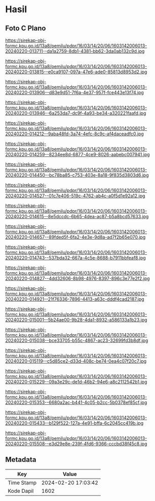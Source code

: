 # Hasil

## Foto C Plano

https://sirekap-obj-formc.kpu.go.id/13a8/pemilu/pdpr/16/03/14/20/06/1603142006013-20240220-013711--da1a2759-8db1-4381-bb62-3da0ab132c9d.jpg

https://sirekap-obj-formc.kpu.go.id/13a8/pemilu/pdpr/16/03/14/20/06/1603142006013-20240220-013815--e0ca9107-097a-47e6-ade0-85813d8953d2.jpg

https://sirekap-obj-formc.kpu.go.id/13a8/pemilu/pdpr/16/03/14/20/06/1603142006013-20240220-013906--d83e9d51-7f6a-4e37-957f-fce443e13f74.jpg

https://sirekap-obj-formc.kpu.go.id/13a8/pemilu/pdpr/16/03/14/20/06/1603142006013-20240220-013946--6a253da7-dc9f-4a93-be34-a320221faafd.jpg

https://sirekap-obj-formc.kpu.go.id/13a8/pemilu/pdpr/16/03/14/20/06/1603142006013-20240220-014212--9aba48fd-3a74-4efc-8c9c-af4daceadfc0.jpg

https://sirekap-obj-formc.kpu.go.id/13a8/pemilu/pdpr/16/03/14/20/06/1603142006013-20240220-014259--8234ee8d-6877-4ce9-8026-aabebc007941.jpg

https://sirekap-obj-formc.kpu.go.id/13a8/pemilu/pdpr/16/03/14/20/06/1603142006013-20240220-014450--bc78ba85-c753-403e-8a18-9f835d3803d6.jpg

https://sirekap-obj-formc.kpu.go.id/13a8/pemilu/pdpr/16/03/14/20/06/1603142006013-20240220-014527--01c7e406-519c-4762-ab4c-a0f5d1e92a12.jpg

https://sirekap-obj-formc.kpu.go.id/13a8/pemilu/pdpr/16/03/14/20/06/1603142006013-20240220-014615--8e5dccdc-6b65-4dea-ac87-b5a8bcd57633.jpg

https://sirekap-obj-formc.kpu.go.id/13a8/pemilu/pdpr/16/03/14/20/06/1603142006013-20240220-014657--89fded5f-6fa2-4e3e-9d8a-ad7f2b65e070.jpg

https://sirekap-obj-formc.kpu.go.id/13a8/pemilu/pdpr/16/03/14/20/06/1603142006013-20240220-014743--537bda32-667a-4c5e-8688-b7911bbfeaf8.jpg

https://sirekap-obj-formc.kpu.go.id/13a8/pemilu/pdpr/16/03/14/20/06/1603142006013-20240220-014827--4dd32606-8b98-4976-8397-896c3e77e2f2.jpg

https://sirekap-obj-formc.kpu.go.id/13a8/pemilu/pdpr/16/03/14/20/06/1603142006013-20240220-014921--21f76336-7896-4413-a63c-dddf4cad2187.jpg

https://sirekap-obj-formc.kpu.go.id/13a8/pemilu/pdpr/16/03/14/20/06/1603142006013-20240220-015001--5b24ae00-9b28-4da1-8932-a586133a1b23.jpg

https://sirekap-obj-formc.kpu.go.id/13a8/pemilu/pdpr/16/03/14/20/06/1603142006013-20240220-015038--bce33705-b55c-4867-ac23-32699fd3b8df.jpg

https://sirekap-obj-formc.kpu.go.id/13a8/pemilu/pdpr/16/03/14/20/06/1603142006013-20240220-015119--c5d85ce2-d33d-408c-be74-0ea4c07f20c7.jpg

https://sirekap-obj-formc.kpu.go.id/13a8/pemilu/pdpr/16/03/14/20/06/1603142006013-20240220-015229--09a3e29c-de1d-46b2-94e6-a8c2112542b1.jpg

https://sirekap-obj-formc.kpu.go.id/13a8/pemilu/pdpr/16/03/14/20/06/1603142006013-20240220-015353--6680a2ac-b441-4c05-b2cc-5b0378ef85cf.jpg

https://sirekap-obj-formc.kpu.go.id/13a8/pemilu/pdpr/16/03/14/20/06/1603142006013-20240220-015433--b129f522-127a-4e91-bffa-6c2045cc419b.jpg

https://sirekap-obj-formc.kpu.go.id/13a8/pemilu/pdpr/16/03/14/20/06/1603142006013-20240220-015508--e3d29e8e-239f-4fd6-9366-cccbd38f45c8.jpg


## Metadata

| Key        | Value               |
| ---------- | ------------------- |
| Time Stamp | 2024-02-20 17:03:42 |
| Kode Dapil | 1602                |



